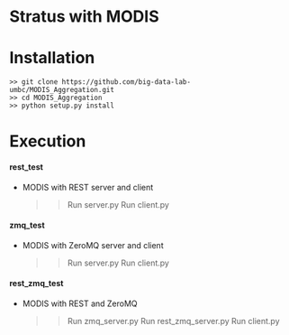 # Stratus with MODIS

# Installation

    >> git clone https://github.com/big-data-lab-umbc/MODIS_Aggregation.git
    >> cd MODIS_Aggregation
    >> python setup.py install

# Execution

#### rest_test

- MODIS with REST server and client

    >> Run server.py
    >> Run client.py

#### zmq_test

- MODIS with ZeroMQ server and client

    >> Run server.py
    >> Run client.py

#### rest_zmq_test

- MODIS with REST and ZeroMQ
    >> Run zmq_server.py
    >> Run rest_zmq_server.py
    >> Run client.py